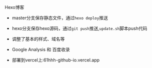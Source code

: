 Hexo博客

- master分支保存静态文件，通过`hexo deploy`推送
- hexo分支保存hexo源码，通过`git push`推送,`update.sh`脚本push代码


- 调整了基本的样式、域名等 
- Google Analysis 和 百度收录
- 部署到vercel上:61hhh-github-io.vercel.app
